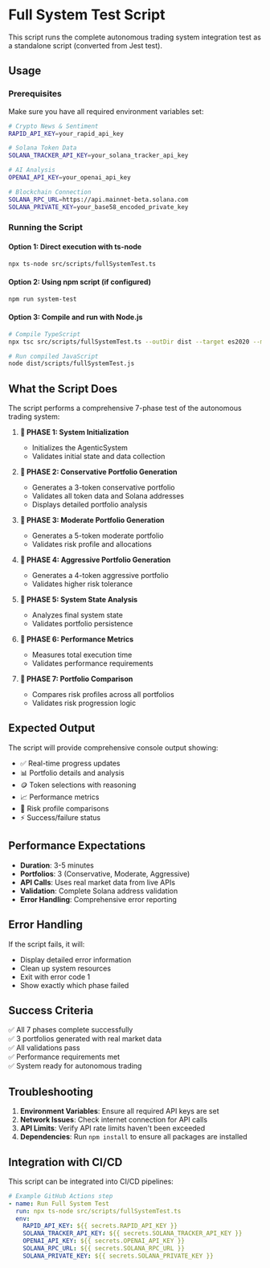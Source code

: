 # Full System Test Script

This script runs the complete autonomous trading system integration test as a standalone script (converted from Jest test).

## Usage

### Prerequisites
Make sure you have all required environment variables set:

```bash
# Crypto News & Sentiment
RAPID_API_KEY=your_rapid_api_key

# Solana Token Data  
SOLANA_TRACKER_API_KEY=your_solana_tracker_api_key

# AI Analysis
OPENAI_API_KEY=your_openai_api_key

# Blockchain Connection
SOLANA_RPC_URL=https://api.mainnet-beta.solana.com
SOLANA_PRIVATE_KEY=your_base58_encoded_private_key
```

### Running the Script

#### Option 1: Direct execution with ts-node
```bash
npx ts-node src/scripts/fullSystemTest.ts
```

#### Option 2: Using npm script (if configured)
```bash
npm run system-test
```

#### Option 3: Compile and run with Node.js
```bash
# Compile TypeScript
npx tsc src/scripts/fullSystemTest.ts --outDir dist --target es2020 --module commonjs

# Run compiled JavaScript
node dist/scripts/fullSystemTest.js
```

## What the Script Does

The script performs a comprehensive 7-phase test of the autonomous trading system:

1. **🎯 PHASE 1: System Initialization**
   - Initializes the AgenticSystem
   - Validates initial state and data collection

2. **🎯 PHASE 2: Conservative Portfolio Generation**
   - Generates a 3-token conservative portfolio
   - Validates all token data and Solana addresses
   - Displays detailed portfolio analysis

3. **🎯 PHASE 3: Moderate Portfolio Generation**
   - Generates a 5-token moderate portfolio
   - Validates risk profile and allocations

4. **🎯 PHASE 4: Aggressive Portfolio Generation**
   - Generates a 4-token aggressive portfolio
   - Validates higher risk tolerance

5. **🎯 PHASE 5: System State Analysis**
   - Analyzes final system state
   - Validates portfolio persistence

6. **🎯 PHASE 6: Performance Metrics**
   - Measures total execution time
   - Validates performance requirements

7. **🎯 PHASE 7: Portfolio Comparison**
   - Compares risk profiles across all portfolios
   - Validates risk progression logic

## Expected Output

The script will provide comprehensive console output showing:
- ✅ Real-time progress updates
- 📊 Portfolio details and analysis
- 🪙 Token selections with reasoning
- 📈 Performance metrics
- 🎯 Risk profile comparisons
- ⚡ Success/failure status

## Performance Expectations

- **Duration**: 3-5 minutes
- **Portfolios**: 3 (Conservative, Moderate, Aggressive)
- **API Calls**: Uses real market data from live APIs
- **Validation**: Complete Solana address validation
- **Error Handling**: Comprehensive error reporting

## Error Handling

If the script fails, it will:
- Display detailed error information
- Clean up system resources
- Exit with error code 1
- Show exactly which phase failed

## Success Criteria

✅ All 7 phases complete successfully  
✅ 3 portfolios generated with real market data  
✅ All validations pass  
✅ Performance requirements met  
✅ System ready for autonomous trading  

## Troubleshooting

1. **Environment Variables**: Ensure all required API keys are set
2. **Network Issues**: Check internet connection for API calls
3. **API Limits**: Verify API rate limits haven't been exceeded
4. **Dependencies**: Run `npm install` to ensure all packages are installed

## Integration with CI/CD

This script can be integrated into CI/CD pipelines:

```yaml
# Example GitHub Actions step
- name: Run Full System Test
  run: npx ts-node src/scripts/fullSystemTest.ts
  env:
    RAPID_API_KEY: ${{ secrets.RAPID_API_KEY }}
    SOLANA_TRACKER_API_KEY: ${{ secrets.SOLANA_TRACKER_API_KEY }}
    OPENAI_API_KEY: ${{ secrets.OPENAI_API_KEY }}
    SOLANA_RPC_URL: ${{ secrets.SOLANA_RPC_URL }}
    SOLANA_PRIVATE_KEY: ${{ secrets.SOLANA_PRIVATE_KEY }}
``` 